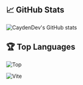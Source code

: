 ## 📈 GitHub Stats
![CaydenDev's GitHub stats](https://github-readme-stats.vercel.app/api?username=CaydenDev&show_icons=true&theme=radical)

## 🏆 Top Languages
![Top](https://github-readme-stats.vercel.app/api/top-langs/?username=CaydenDev&layout=pie&langs_count=20)




![Vite](https://img.shields.io/badge/vite-%23646CFF.svg?style=for-the-badge&logo=vite&logoColor=white)

